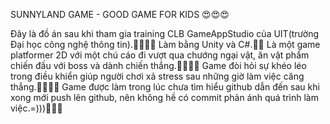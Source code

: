 SUNNYLAND GAME - GOOD GAME FOR KIDS 😍😍😍

Đây là đồ án sau khi tham gia training CLB GameAppStudio của UIT(trường Đại học công nghệ thông tin).🫶🏻🫶🏻
Làm bằng Unity và C#.👋👋
Là một game platformer 2D với một chú cáo đi vượt qua chướng ngại vật, ăn vật phẩm chiến đấu với boss và dành chiến thắng.🙆‍♀️🙆‍♀️
Game đòi hỏi sự khéo léo trong điều khiển giúp người chơi xả stress sau những giờ làm việc căng thẳng.🙆‍♀️🙆‍♀️
Game được làm trong lúc chưa tìm hiểu github dẫn đến sau khi xong mới push lên github, nên không hề có commit phản ánh quá trình làm việc.=)))👹👹👹
